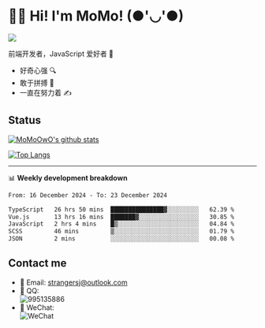 # 👨‍🎓 Hi! I'm MoMo! (●'◡'●)

[![](https://img.shields.io/badge/-@MoMoOwO-%23181717?style=flat-square&logo=github)](https://github.com/MoMoOwO)

前端开发者，JavaScript 爱好者 💖
- 好奇心强 🔍
- 敢于拼搏 💪
- 一直在努力着 ✍

## Status

[![MoMoOwO's github stats](https://github-readme-stats.vercel.app/api?username=MoMoOwO&show_icons=true&theme=tokyonight)](https://github.com/MoMoOwO)

[![Top Langs](https://github-readme-stats.vercel.app/api/top-langs/?username=MoMoOwO&layout=compact&theme=tokyonight)](https://github.com/MoMoOwO)

---

📊 **Weekly development breakdown**

<!--START_SECTION:waka-->

```txt
From: 16 December 2024 - To: 23 December 2024

TypeScript   26 hrs 50 mins  ███████████████▓░░░░░░░░░   62.39 %
Vue.js       13 hrs 16 mins  ███████▓░░░░░░░░░░░░░░░░░   30.85 %
JavaScript   2 hrs 4 mins    █▒░░░░░░░░░░░░░░░░░░░░░░░   04.84 %
SCSS         46 mins         ▒░░░░░░░░░░░░░░░░░░░░░░░░   01.79 %
JSON         2 mins          ░░░░░░░░░░░░░░░░░░░░░░░░░   00.08 %
```

<!--END_SECTION:waka-->

## Contact me

- 📧 Email: strangersj@outlook.com
- 🐧 QQ:  
  ![995135886](https://i.loli.net/2020/11/27/Yx6eDSQi34Va5IA.jpg)
- 💭 WeChat:  
  ![WeChat](https://i.loli.net/2020/11/27/wWX6uVoIQqig5KP.jpg)
  
